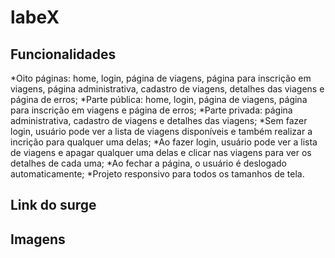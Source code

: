 # labeX

## Funcionalidades
*Oito páginas: home, login, página de viagens, página para inscrição em viagens, página administrativa, cadastro de viagens, detalhes das viagens e página de erros;
*Parte pública: home, login, página de viagens, página para inscrição em viagens e página de erros;
*Parte privada: página administrativa, cadastro de viagens e detalhes das viagens;
*Sem fazer login, usuário pode ver a lista de viagens disponíveis e também realizar a incrição para qualquer uma delas;
*Ao fazer login, usuário pode ver a lista de viagens e apagar qualquer uma delas e clicar nas viagens para ver os detalhes de cada uma;
*Ao fechar a página, o usuário é deslogado automaticamente;
*Projeto responsivo para todos os tamanhos de tela.

## Link do surge

## Imagens
